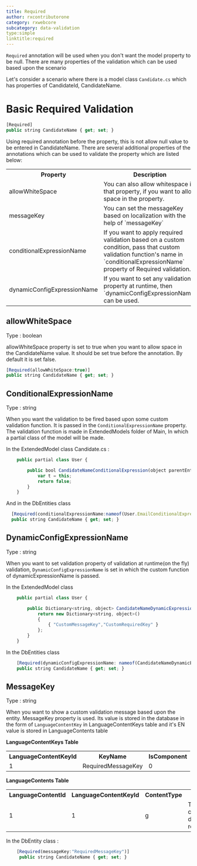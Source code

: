 ```yaml
---
title: Required
author: rxcontributorone
category: rxwebcore
subcategory: data-validation
type:simple
linktitle:required  
---
```


`Required` annotation will be used when you don't want the model property to be null. There are many properties of the validation which can be used based upon the scenario 

Let's consider a scenario where there is a model class `Candidate.cs` which has properties of  CandidateId, CandidateName.

# Basic Required Validation

````js
[Required]
public string CandidateName { get; set; }
````

Using required annotation before the property, this is not allow null value to be entered in CandidateName. There are several additional properties of the annotations which can be used to validate the property which are listed below:

<table class="table table bordered">
<tr><th>Property</th><th>Description</th><th>Syntax</th></tr>
<tr>
<td>allowWhiteSpace</td>
<td>You can also allow whitespace in that property, if you want to allow space in the property.</td>
<td>[Required(allowWhiteSpace: true)]</td>
</tr>
<tr>
<td>messageKey</td>
<td>You can set the messageKey based on localization with the help of `messageKey`</td>
<td>[Required(messageKey: "requiredMessageKey" )]</td>
</tr>
<tr>
<td>conditionalExpressionName</td>
<td>If you want to apply required validation based on a custom condition, pass that custom validation function's name in `conditionalExpressionName` property of Required validation. </td>
<td>| [Required(conditionalExpressionName:nameof(User.EmailConditionalExpression))] </td>
</tr>
<tr>
<td>dynamicConfigExpressionName</td>
<td>If you want to set any validation property at runtime, then `dynamicConfigExpressionName` can be used.</td>
<td> [Required(dynamicConfigExpressionName:nameof(EmailDynamicExpression))] </td>
</tr>
</table>

## allowWhiteSpace
Type : boolean

allowWhiteSpace property is set to true when you want to allow space in the CandidateName value. It should be set true before the annotation. By default it is set false.  

````js
[Required(allowWhiteSpace:true)]
public string CandidateName { get; set; }
````

## ConditionalExpressionName
Type : string
    
When you want the validation to be fired based upon some custom validation function. It is passed in the `ConditionalExpressionName` property.
The validation function is made in ExtendedModels folder of Main, In which a partial class of the model will be made.

In the ExtendedModel class
Candidate.cs :

````js
    public partial class User {

        public bool CandidateNameConditionalExpression(object parentEntity = null) {
            var t = this;
            return false;
        }
    }
````

And in the DbEntities class

````js
  [Required(conditionalExpressionName:nameof(User.EmailConditionalExpression))]
  public string CandidateName { get; set; }
````

## DynamicConfigExpressionName
Type : string

When you want to set validation property of validation at runtime(on the fly) validation, `DynamicConfigExpressionName` is set in which the custom function of dynamicExpressionName is passed.

In the ExtendedModel class

````js
    public partial class User {

        public Dictionary<string, object> CandidateNameDynamicExpression(object parentEntity = null) {
            return new Dictionary<string, object>()
            {
                { "CustomMessageKey","CustomRequiredKey" }
            };
        }
    }

````

In the DbEntities class

````js
    [Required(dynamicConfigExpressionName: nameof(CandidateNameDynamicExpression))]
    public string CandidateName { get; set; }
````

## MessageKey
Type : string

When you want to show a custom validation message based upon the entity. MessageKey property is used. Its value is stored in the database in the form of `LanguageContentKey` in LanguageContentKeys table and it's EN value is stored in LanguageContents table

**LanguageContentKeys Table**

<table class="table table-bordered">
<tr><th>LanguageContentKeyId</th><th>KeyName</th><th>IsComponent</th></tr>
<tr><td>1</td><td>RequiredMessageKey</td><td>0</td>
</table>

**LanguageContents Table**

<table class="table table-bordered">
<tr><th>LanguageContentId</th><th>LanguageContentKeyId</th><th>ContentType</th><th>En</th><th>Fr</th></tr>
<tr><td>1</td><td>1</td><td>g</td><td>This candidate data is required</td><td>NULL</td></tr>
</table>

In the DbEntity class : 

````js
    [Required(messageKey:"RequiredMessageKey")]
     public string CandidateName { get; set; }
````